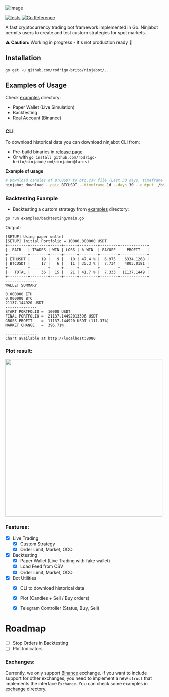 ![image](https://user-images.githubusercontent.com/7620947/119247309-b69d1580-bb5e-11eb-9d81-4495dfc45f21.png)

[![tests](https://github.com/rodrigo-brito/ninjabot/actions/workflows/ci.yaml/badge.svg)](https://github.com/rodrigo-brito/ninjabot/actions/workflows/ci.yaml)
[![Go Reference](https://pkg.go.dev/badge/github.com/rodrigo-brito/ninjabot.svg)](https://pkg.go.dev/github.com/rodrigo-brito/ninjabot)

A fast cryptocurrency trading bot framework implemented in Go. Ninjabot permits users to create and test custom strategies for spot markets. 

:warning: **Caution:** Working in progress - It's not production ready :construction:

## Installation

`go get -u github.com/rodrigo-brito/ninjabot/...`

## Examples of Usage

Check [examples](examples) directory:

- Paper Wallet (Live Simulation)
- Backtesting
- Real Account (Binance)

### CLI

To download historical data you can download ninjabot CLI from:

- Pre-build binaries in [release page](https://github.com/rodrigo-brito/ninjabot/releases)
- Or with `go install github.com/rodrigo-brito/ninjabot/cmd/ninjabot@latest`

**Example of usage**
```bash
# Download candles of BTCUSDT to btc.csv file (Last 30 days, timeframe 1D)
ninjabot download --pair BTCUSDT --timeframe 1d --days 30 --output ./btc.csv
```

### Backtesting Example

- Backtesting a custom strategy from [examples](examples) directory:
```
go run examples/backtesting/main.go
```

Output:

```
[SETUP] Using paper wallet                   
[SETUP] Initial Portfolio = 10000.000000 USDT 
+---------+--------+-----+------+--------+--------+------------+
|  PAIR   | TRADES | WIN | LOSS | % WIN  | PAYOFF |   PROFIT   |
+---------+--------+-----+------+--------+--------+------------+
| ETHUSDT |     19 |   9 |   10 | 47.4 % |  6.975 |  6334.1268 |
| BTCUSDT |     17 |   6 |   11 | 35.3 % |  7.734 |  4803.0181 |
+---------+--------+-----+------+--------+--------+------------+
|   TOTAL |     36 |  15 |   21 | 41.7 % |  7.333 | 11137.1449 |
+---------+--------+-----+------+--------+--------+------------+
--------------
WALLET SUMMARY
--------------
0.000000 ETH
0.000000 BTC
21137.144920 USDT
--------------
START PORTFOLIO =  10000 USDT
FINAL PORTFOLIO =  21137.14492013396 USDT
GROSS PROFIT    =  11137.144920 USDT (111.37%)
MARKET CHANGE   =  396.71%

--------------
Chart available at http://localhost:8080
```

### Plot result:

<img width="500"  src="https://user-images.githubusercontent.com/7620947/118583297-38f69580-b76b-11eb-8a7f-ad3999541cac.png" />

### Features:

- [x] Live Trading
  - [x] Custom Strategy
  - [x] Order Limit, Market, OCO

- [x] Backtesting
  - [x] Paper Wallet (Live Trading with fake wallet)
  - [x] Load Feed from CSV
  - [x] Order Limit, Market, OCO

- [x] Bot Utilities
  - [x] CLI to download historical data
  - [x] Plot (Candles + Sell / Buy orders)
  - [x] Telegram Controller (Status, Buy, Sell)


# Roadmap
  - [ ] Stop Orders in Backtesting
  - [ ] Plot Indicators

### Exchanges:

Currently, we only support [Binance](https://www.binance.com/en?ref=35723227) exchange. If you want to include support for other exchanges, you need to implement a new `struct` that implements the interface `Exchange`. You can check some examples in [exchange](./pkg/exchange) directory.
